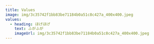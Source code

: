 ```yaml
---
title: Values
image: img/3c35742f1bb83be71184b0a51c8c427a_400x400.jpeg
values:
  - heading: ほげほげ
    text: ふがふが
    imageUrl: img/3c35742f1bb83be71184b0a51c8c427a_400x400.jpeg
---
```

